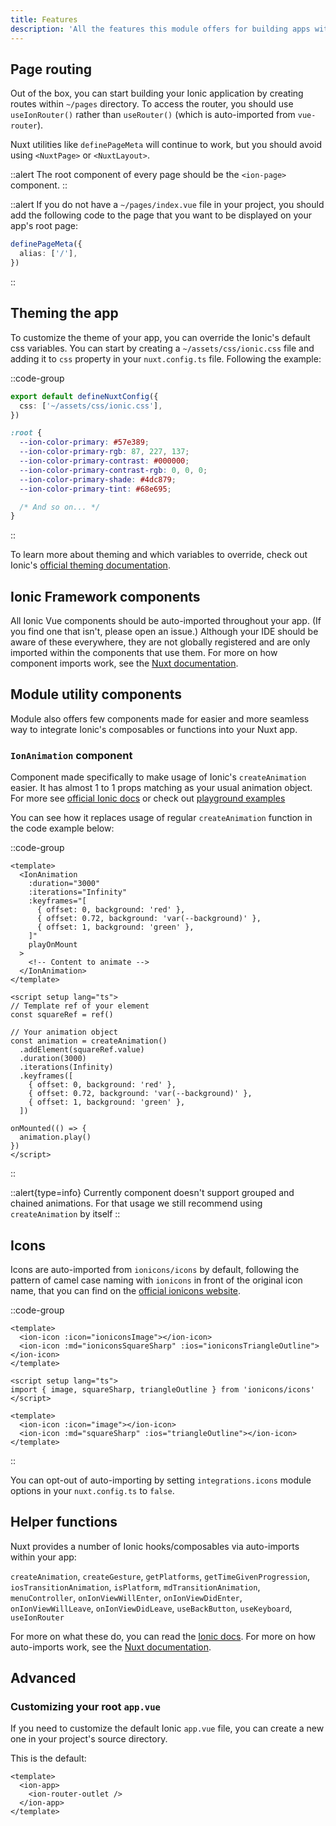 ```yaml
---
title: Features
description: 'All the features this module offers for building apps with Ionic at great speed'
---
```


## Page routing

Out of the box, you can start building your Ionic application by creating routes within `~/pages` directory. To access the router, you should use `useIonRouter()` rather than `useRouter()` (which is auto-imported from `vue-router`).

Nuxt utilities like `definePageMeta` will continue to work, but you should avoid using `<NuxtPage>` or `<NuxtLayout>`.

::alert
The root component of every page should be the `<ion-page>` component.
::

::alert
If you do not have a `~/pages/index.vue` file in your project, you should add the following code to the page that you want to be displayed on your app's root page:

```ts [pages/home.vue]
definePageMeta({
  alias: ['/'],
})
```

::

## Theming the app

To customize the theme of your app, you can override the Ionic's default css variables. You can start by creating a `~/assets/css/ionic.css` file and adding it to `css` property in your `nuxt.config.ts` file. Following the example:

::code-group

```ts [nuxt.config.ts]
export default defineNuxtConfig({
  css: ['~/assets/css/ionic.css'],
})
```

```css [assets/css/ionic.css]
:root {
  --ion-color-primary: #57e389;
  --ion-color-primary-rgb: 87, 227, 137;
  --ion-color-primary-contrast: #000000;
  --ion-color-primary-contrast-rgb: 0, 0, 0;
  --ion-color-primary-shade: #4dc879;
  --ion-color-primary-tint: #68e695;

  /* And so on... */
}
```

::

To learn more about theming and which variables to override, check out Ionic's [official theming documentation](https://ionicframework.com/docs/theming/basics).

## Ionic Framework components

All Ionic Vue components should be auto-imported throughout your app. (If you find one that isn't, please open an issue.) Although your IDE should be aware of these everywhere, they are not globally registered and are only imported within the components that use them. For more on how component imports work, see the [Nuxt documentation](https://v3.nuxtjs.org/guide/directory-structure/components#components-directory).

## Module utility components

Module also offers few components made for easier and more seamless way to integrate Ionic's composables or functions into your Nuxt app.

### `IonAnimation` component

Component made specifically to make usage of Ionic's `createAnimation` easier. It has almost 1 to 1 props matching as your usual animation object. For more see [official Ionic docs](https://ionicframework.com/docs/utilities/animations) or check out [playground examples](https://github.com/danielroe/nuxt-ionic/blob/main/playground/pages/tabs/tab4.vue)

You can see how it replaces usage of regular `createAnimation` function in the code example below:

::code-group

```vue [IonAnimation]
<template>
  <IonAnimation
    :duration="3000"
    :iterations="Infinity"
    :keyframes="[
      { offset: 0, background: 'red' },
      { offset: 0.72, background: 'var(--background)' },
      { offset: 1, background: 'green' },
    ]"
    playOnMount
  >
    <!-- Content to animate -->
  </IonAnimation>
</template>
```

```vue [Manual usage]
<script setup lang="ts">
// Template ref of your element
const squareRef = ref()

// Your animation object
const animation = createAnimation()
  .addElement(squareRef.value)
  .duration(3000)
  .iterations(Infinity)
  .keyframes([
    { offset: 0, background: 'red' },
    { offset: 0.72, background: 'var(--background)' },
    { offset: 1, background: 'green' },
  ])

onMounted(() => {
  animation.play()
})
</script>
```

::

::alert{type=info}
Currently component doesn't support grouped and chained animations. For that usage we still recommend using `createAnimation` by itself
::

## Icons

Icons are auto-imported from `ionicons/icons` by default, following the pattern of camel case naming with `ionicons` in front of the original icon name, that you can find on the [official ionicons website](https://ionic.io/ionicons).

::code-group

```vue [Auto-imported icons]
<template>
  <ion-icon :icon="ioniconsImage"></ion-icon>
  <ion-icon :md="ioniconsSquareSharp" :ios="ioniconsTriangleOutline"></ion-icon>
</template>
```

```vue [Manual imports]
<script setup lang="ts">
import { image, squareSharp, triangleOutline } from 'ionicons/icons'
</script>

<template>
  <ion-icon :icon="image"></ion-icon>
  <ion-icon :md="squareSharp" :ios="triangleOutline"></ion-icon>
</template>
```

::

You can opt-out of auto-importing by setting `integrations.icons` module options in your `nuxt.config.ts` to `false`.

## Helper functions

Nuxt provides a number of Ionic hooks/composables via auto-imports within your app:

`createAnimation`, `createGesture`, `getPlatforms`, `getTimeGivenProgression`, `iosTransitionAnimation`, `isPlatform`, `mdTransitionAnimation`, `menuController`, `onIonViewWillEnter`, `onIonViewDidEnter`, `onIonViewWillLeave`, `onIonViewDidLeave`, `useBackButton`, `useKeyboard`, `useIonRouter`

For more on what these do, you can read the [Ionic docs](https://ionicframework.com/docs/). For more on how auto-imports work, see the [Nuxt documentation](https://v3.nuxtjs.org/guide/concepts/auto-imports#auto-imports).

## Advanced

### Customizing your root `app.vue`

If you need to customize the default Ionic `app.vue` file, you can create a new one in your project's source directory.

This is the default:

```vue [app.vue]
<template>
  <ion-app>
    <ion-router-outlet />
  </ion-app>
</template>
```